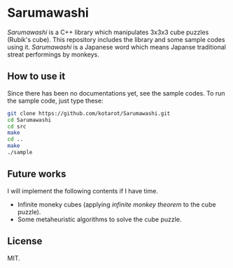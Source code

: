 Sarumawashi
===========

_Sarumawashi_ is a C++ library which manipulates 3x3x3 cube puzzles 
(Rubik's cube). This repository includes the library and some sample codes 
using it. _Sarumawashi_ is a Japanese word which means Japanse 
traditional streat performings by monkeys.

How to use it
-------------

Since there has been no documentations yet, see the sample codes.
To run the sample code, just type these:

```sh
git clone https://github.com/kotarot/Sarumawashi.git
cd Sarumawashi
cd src
make
cd ..
make
./sample
```

Future works
------------

I will implement the following contents if I have time.

- Infinite moneky cubes (applying _infinite monkey theorem_ to the cube 
puzzle).
- Some metaheuristic algorithms to solve the cube puzzle.


License
-------

MIT.
